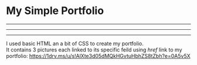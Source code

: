 # My Simple Portfolio
---
---
---
I used basic HTML an a bit of CSS to create my portfolio.  
It contains 3 pictures each linked to its specific feild using *href*
link to my portfolio: https://1drv.ms/u/s!AlXte3d05dMQkHGvtuHbhZS8tZbh?e=0A5v5X
